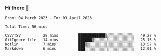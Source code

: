 ### Hi there 👋

<!--START_SECTION:waka-->

```text
From: 04 March 2023 - To: 03 April 2023

Total Time: 56 mins

CSV/TSV          28 mins         ████████████▒░░░░░░░░░░░░   49.27 %
GitIgnore file   14 mins         ██████▒░░░░░░░░░░░░░░░░░░   25.15 %
Kotlin           7 mins          ███▒░░░░░░░░░░░░░░░░░░░░░   13.57 %
Markdown         6 mins          ███░░░░░░░░░░░░░░░░░░░░░░   12.01 %
```

<!--END_SECTION:waka-->

<!--
**jaimesalcedo1/jaimesalcedo1** is a ✨ _special_ ✨ repository because its `README.md` (this file) appears on your GitHub profile.

Here are some ideas to get you started:

- 🔭 I’m currently working on ...
- 🌱 I’m currently learning ...
- 👯 I’m looking to collaborate on ...
- 🤔 I’m looking for help with ...
- 💬 Ask me about ...
- 📫 How to reach me: ...
- 😄 Pronouns: ...
- ⚡ Fun fact: ...
-->
